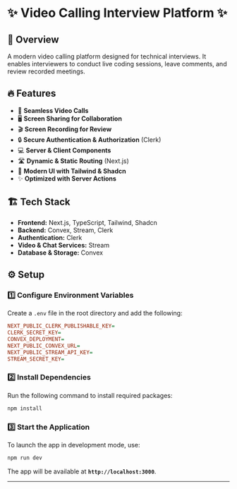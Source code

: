# ✨ Video Calling Interview Platform ✨  


## 🚀 Overview  

A modern video calling platform designed for technical interviews. It enables interviewers to conduct live coding sessions, leave comments, and review recorded meetings.  

## 🔥 Features  

- 🎥 **Seamless Video Calls**  
- 🖥️ **Screen Sharing for Collaboration**  
- 🎬 **Screen Recording for Review**  
- 🔒 **Secure Authentication & Authorization** (Clerk)  
- 💻 **Server & Client Components**  
- 🛣️ **Dynamic & Static Routing** (Next.js)  
- 🎨 **Modern UI with Tailwind & Shadcn**  
- ✨ **Optimized with Server Actions**  

## 🏗️ Tech Stack  

- **Frontend:** Next.js, TypeScript, Tailwind, Shadcn  
- **Backend:** Convex, Stream, Clerk  
- **Authentication:** Clerk  
- **Video & Chat Services:** Stream  
- **Database & Storage:** Convex  

## ⚙️ Setup  

### 1️⃣ Configure Environment Variables  

Create a `.env` file in the root directory and add the following:  

```ini
NEXT_PUBLIC_CLERK_PUBLISHABLE_KEY=
CLERK_SECRET_KEY=
CONVEX_DEPLOYMENT=
NEXT_PUBLIC_CONVEX_URL=
NEXT_PUBLIC_STREAM_API_KEY=
STREAM_SECRET_KEY=
```

### 2️⃣ Install Dependencies  

Run the following command to install required packages:  

```bash
npm install
```

### 3️⃣ Start the Application  

To launch the app in development mode, use:  

```bash
npm run dev
```

The app will be available at **`http://localhost:3000`**.  

---
